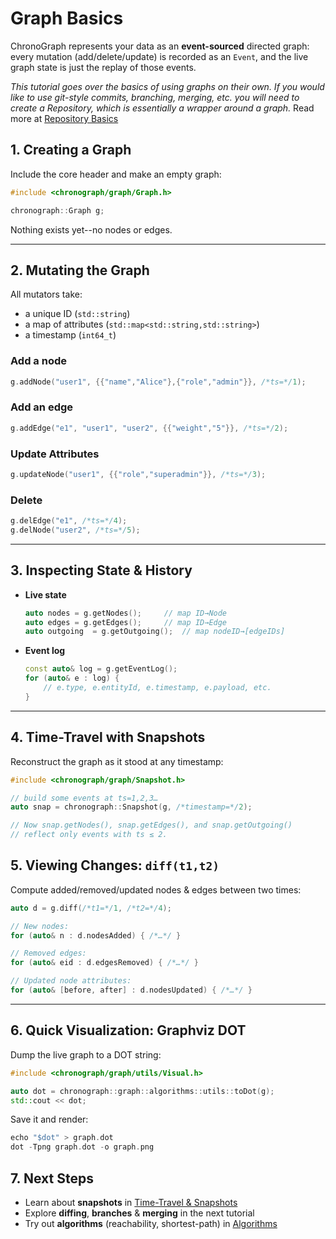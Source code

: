 # Graph Basics

ChronoGraph represents your data as an **event-sourced** directed graph: every mutation (add/delete/update) is recorded as an `Event`, and the live graph state is just the replay of those events.

*This tutorial goes over the basics of using graphs on their own. If you would like to use git-style commits, branching, merging, etc. you will need to create a Repository, which is essentially a wrapper around a graph.* Read more at [Repository Basics](tutorials/repo_basics.md)

## 1. Creating a Graph

Include the core header and make an empty graph:

```cpp
#include <chronograph/graph/Graph.h>

chronograph::Graph g;
```

Nothing exists yet--no nodes or edges.

---

## 2. Mutating the Graph

All mutators take:
- a unique ID (`std::string`)
- a map of attributes (`std::map<std::string,std::string>`)
- a timestamp (`int64_t`)

### Add a node

```cpp
g.addNode("user1", {{"name","Alice"},{"role","admin"}}, /*ts=*/1);
``` 

### Add an edge

```cpp
g.addEdge("e1", "user1", "user2", {{"weight","5"}}, /*ts=*/2);
```

### Update Attributes

```cpp
g.updateNode("user1", {{"role","superadmin"}}, /*ts=*/3);
```

### Delete
```cpp
g.delEdge("e1", /*ts=*/4);
g.delNode("user2", /*ts=*/5);
```

---

## 3. Inspecting State & History

- **Live state**  
    ```cpp
    auto nodes = g.getNodes();     // map ID→Node
    auto edges = g.getEdges();     // map ID→Edge
    auto outgoing  = g.getOutgoing();  // map nodeID→[edgeIDs]
    ```

- **Event log**
    ```cpp
    const auto& log = g.getEventLog();
    for (auto& e : log) {
        // e.type, e.entityId, e.timestamp, e.payload, etc.
    }
    ```

---

## 4. Time-Travel with Snapshots

Reconstruct the graph as it stood at any timestamp:

```cpp
#include <chronograph/graph/Snapshot.h>

// build some events at ts=1,2,3…
auto snap = chronograph::Snapshot(g, /*timestamp=*/2);

// Now snap.getNodes(), snap.getEdges(), and snap.getOutgoing()
// reflect only events with ts ≤ 2.
```

## 5. Viewing Changes: `diff(t1,t2)`
Compute added/removed/updated nodes & edges between two times:

```cpp
auto d = g.diff(/*t1=*/1, /*t2=*/4);

// New nodes:
for (auto& n : d.nodesAdded) { /*…*/ }

// Removed edges:
for (auto& eid : d.edgesRemoved) { /*…*/ }

// Updated node attributes:
for (auto& [before, after] : d.nodesUpdated) { /*…*/ }
```

---

## 6. Quick Visualization: Graphviz DOT

Dump the live graph to a DOT string:

```cpp
#include <chronograph/graph/utils/Visual.h>

auto dot = chronograph::graph::algorithms::utils::toDot(g);
std::cout << dot;
```

Save it and render:

```cpp
echo "$dot" > graph.dot
dot -Tpng graph.dot -o graph.png
```
## 7. Next Steps
- Learn about **snapshots** in [Time-Travel & Snapshots](tutorials/algorithms.md)  
- Explore **diffing**, **branches** & **merging** in the next tutorial  
- Try out **algorithms** (reachability, shortest-path) in [Algorithms](tutorials/algorithms.md)